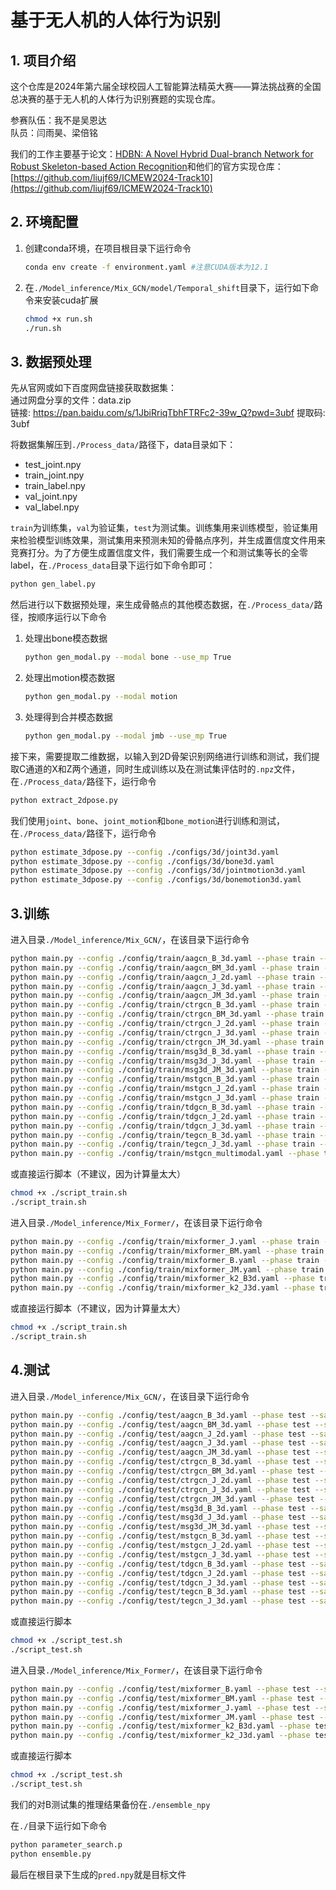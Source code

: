 # 基于无人机的人体行为识别

## 1. 项目介绍
这个仓库是2024年第六届全球校园人工智能算法精英大赛——算法挑战赛的全国总决赛的基于无人机的人体行为识别赛题的实现仓库。

参赛队伍：我不是吴恩达  
队员：闫雨昊、梁倍铭

我们的工作主要基于论文：[HDBN: A Novel Hybrid Dual-branch Network for Robust Skeleton-based Action Recognition](https://ieeexplore.ieee.org/document/10645450)和他们的官方实现仓库：[https://github.com/liujf69/ICMEW2024-Track10](https://github.com/liujf69/ICMEW2024-Track10)

## 2. 环境配置
1. 创建conda环境，在项目根目录下运行命令
    ```bash
    conda env create -f environment.yaml #注意CUDA版本为12.1
    ```
2. 在`./Model_inference/Mix_GCN/model/Temporal_shift`目录下，运行如下命令来安装cuda扩展

    ```bash
    chmod +x run.sh
    ./run.sh 
    ```

## 3. 数据预处理
先从官网或如下百度网盘链接获取数据集：  
通过网盘分享的文件：data.zip  
链接: https://pan.baidu.com/s/1JbiRriqTbhFTRFc2-39w_Q?pwd=3ubf 提取码: 3ubf  

将数据集解压到`./Process_data/`路径下，data目录如下：
+ test_joint.npy
+ train_joint.npy
+ train_label.npy
+ val_joint.npy
+ val_label.npy

`train`为训练集，`val`为验证集，`test`为测试集。训练集用来训练模型，验证集用来检验模型训练效果，测试集用来预测未知的骨骼点序列，并生成置信度文件用来竞赛打分。为了方便生成置信度文件，我们需要生成一个和测试集等长的全零label，在`./Process_data`目录下运行如下命令即可：
```bash
python gen_label.py
```

然后进行以下数据预处理，来生成骨骼点的其他模态数据，在`./Process_data/`路径，按顺序运行以下命令

1. 处理出bone模态数据
    ```bash
    python gen_modal.py --modal bone --use_mp True
    ```
2. 处理出motion模态数据
    ```bash
    python gen_modal.py --modal motion
    ```
3. 处理得到合并模态数据
    ```bash
    python gen_modal.py --modal jmb --use_mp True
    ```

接下来，需要提取二维数据，以输入到2D骨架识别网络进行训练和测试，我们提取C通道的X和Z两个通道，同时生成训练以及在测试集评估时的`.npz`文件，在`./Process_data/`路径下，运行命令
```bash
python extract_2dpose.py
```

我们使用`joint`、`bone`、`joint_motion`和`bone_motion`进行训练和测试，在`./Process_data/`路径下，运行命令
```bash
python estimate_3dpose.py --config ./configs/3d/joint3d.yaml
python estimate_3dpose.py --config ./configs/3d/bone3d.yaml
python estimate_3dpose.py --config ./configs/3d/jointmotion3d.yaml
python estimate_3dpose.py --config ./configs/3d/bonemotion3d.yaml
```

## 3.训练

进入目录`./Model_inference/Mix_GCN/`，在该目录下运行命令

```bash
python main.py --config ./config/train/aagcn_B_3d.yaml --phase train --save-score True --device 0
python main.py --config ./config/train/aagcn_BM_3d.yaml --phase train --save-score True --device 0
python main.py --config ./config/train/aagcn_J_2d.yaml --phase train --save-score True --device 0
python main.py --config ./config/train/aagcn_J_3d.yaml --phase train --save-score True --device 0
python main.py --config ./config/train/aagcn_JM_3d.yaml --phase train --save-score True --device 0
python main.py --config ./config/train/ctrgcn_B_3d.yaml --phase train --save-score True --device 0
python main.py --config ./config/train/ctrgcn_BM_3d.yaml --phase train --save-score True --device 0
python main.py --config ./config/train/ctrgcn_J_2d.yaml --phase train --save-score True --device 0
python main.py --config ./config/train/ctrgcn_J_3d.yaml --phase train --save-score True --device 0
python main.py --config ./config/train/ctrgcn_JM_3d.yaml --phase train --save-score True --device 0
python main.py --config ./config/train/msg3d_B_3d.yaml --phase train --save-score True --device 0
python main.py --config ./config/train/msg3d_J_3d.yaml --phase train --save-score True --device 0
python main.py --config ./config/train/msg3d_JM_3d.yaml --phase train --save-score True --device 0
python main.py --config ./config/train/mstgcn_B_3d.yaml --phase train --save-score True --device 0
python main.py --config ./config/train/mstgcn_J_2d.yaml --phase train --save-score True --device 0
python main.py --config ./config/train/mstgcn_J_3d.yaml --phase train --save-score True --device 0
python main.py --config ./config/train/tdgcn_B_3d.yaml --phase train --save-score True --device 0
python main.py --config ./config/train/tdgcn_J_2d.yaml --phase train --save-score True --device 0
python main.py --config ./config/train/tdgcn_J_3d.yaml --phase train --save-score True --device 0
python main.py --config ./config/train/tegcn_B_3d.yaml --phase train --save-score True --device 0
python main.py --config ./config/train/tegcn_J_3d.yaml --phase train --save-score True --device 0
python main.py --config ./config/train/mstgcn_multimodal.yaml --phase train --save-score True --device 0
```
或直接运行脚本（不建议，因为计算量太大）
```bash
chmod +x ./script_train.sh
./script_train.sh
```
进入目录`./Model_inference/Mix_Former/`，在该目录下运行命令
```bash
python main.py --config ./config/train/mixformer_J.yaml --phase train --save-score True --device 0
python main.py --config ./config/train/mixformer_BM.yaml --phase train --save-score True --device 0
python main.py --config ./config/train/mixformer_B.yaml --phase train --save-score True --device 0
python main.py --config ./config/train/mixformer_JM.yaml --phase train --save-score True --device 0
python main.py --config ./config/train/mixformer_k2_B3d.yaml --phase train --save-score True --device 0
python main.py --config ./config/train/mixformer_k2_J3d.yaml --phase train --save-score True --device 0
```
或直接运行脚本（不建议，因为计算量太大）
```bash
chmod +x ./script_train.sh
./script_train.sh
```
## 4.测试

进入目录`./Model_inference/Mix_GCN/`，在该目录下运行命令
```bash
python main.py --config ./config/test/aagcn_B_3d.yaml --phase test --save-score True --weights ./output/aagcn_B_3d/runs-40-10240.pt --device 0 --result-path ../result/aagcn_B_3d_result.npy
python main.py --config ./config/test/aagcn_BM_3d.yaml --phase test --save-score True --weights ./output/aagcn_BM_3d/runs-36-9216.pt --device 0 --result-path ../result/aagcn_BM_3d_result.npy
python main.py --config ./config/test/aagcn_J_2d.yaml --phase test --save-score True --weights ./output/aagcn_J_2d/runs-38-9728.pt --device 0 --result-path ../result/aagcn_J_2d_reslut.npy
python main.py --config ./config/test/aagcn_J_3d.yaml --phase test --save-score True --weights ./output/aagcn_J_3d/runs-37-9472.pt --device 0 --result-path ../result/aagcn_J_3d_result.npy
python main.py --config ./config/test/aagcn_JM_3d.yaml --phase test --save-score True --weights ./output/aagcn_JM_3d/runs-37-9472.pt --device 0 --result-path ../result/aagcn_JM_3d_result.npy
python main.py --config ./config/test/ctrgcn_B_3d.yaml --phase test --save-score True --weights ./output/ctrgcn_B_3d/runs-61-15616.pt --device 0 --result-path ../result/ctrgcn_B_3d_result.npy
python main.py --config ./config/test/ctrgcn_BM_3d.yaml --phase test --save-score True --weights ./output/ctrgcn_BM_3d/runs-38-9728.pt --device 0 --result-path ../result/ctrgcn_BM_3d_reslut.npy
python main.py --config ./config/test/ctrgcn_J_2d.yaml --phase test --save-score True --weights ./output/ctrgcn_J_2d/runs-60-15360.pt --device 0 --result-path ../result/ctrgcn_J_2d_reslut.npy
python main.py --config ./config/test/ctrgcn_J_3d.yaml --phase test --save-score True --weights ./output/ctrgcn_J_3d/runs-37-9472.pt --device 0 --result-path ../result/ctrgcn_J_3d_reslut.npy
python main.py --config ./config/test/ctrgcn_JM_3d.yaml --phase test --save-score True --weights ./output/ctrgcn_JM_3d/runs-37-9472.pt --device 0 --result-path ../result/ctrgcn_JM_3d_result.npy
python main.py --config ./config/test/msg3d_B_3d.yaml --phase test --save-score True --weights ./output/msg3d_B_3d/runs-57-14592.pt --device 0 --result-path ../result/msg3d_B_3d_result.npy
python main.py --config ./config/test/msg3d_J_3d.yaml --phase test --save-score True --weights ./output/msg3d_J_3d/runs-48-12288.pt --device 0 --result-path ../result/msg3d_J_3d_result.npy
python main.py --config ./config/test/msg3d_JM_3d.yaml --phase test --save-score True --weights ./output/msg3d_JM_3d/runs-55-14080.pt --device 0 --result-path ../result/msg3d_JM_3d_result.npy
python main.py --config ./config/test/mstgcn_B_3d.yaml --phase test --save-score True --weights ./output/mstgcn_B_3d/runs-43-11008.pt --device 0 --result-path ../result/mstgcn_B_3d_result.npy
python main.py --config ./config/test/mstgcn_J_2d.yaml --phase test --save-score True --weights ./output/mstgcn_J_2d/runs-60-15360.pt --device 0 --result-path ../result/mstgcn_J_2d_result.npy
python main.py --config ./config/test/mstgcn_J_3d.yaml --phase test --save-score True --weights ./output/mstgcn_J_3d/runs-43-11008.pt --device 0 --result-path ../result/mstgcn_J_3d_result.npy
python main.py --config ./config/test/tdgcn_B_3d.yaml --phase test --save-score True --weights ./output/tdgcn_B_3d/runs-43-5504.pt --device 0 --result-path ../result/tdgcn_B_3d_result.npy
python main.py --config ./config/test/tdgcn_J_2d.yaml --phase test --save-score True --weights ./output/tdgcn_J_2d/runs-43-11008.pt --device 0 --result-path ../result/tdgcn_J_2d_result.npy
python main.py --config ./config/test/tdgcn_J_3d.yaml --phase test --save-score True --weights ./output/tdgcn_J_3d/runs-37-4736.pt --device 0 --result-path ../result/tdgcn_J_3d_result.npy
python main.py --config ./config/test/tegcn_B_3d.yaml --phase test --save-score True --weights ./output/tegcn_B_3d/runs-39-9984.pt --device 0 --result-path ../result/tegcn_B_3d_result.npy
python main.py --config ./config/test/tegcn_J_3d.yaml --phase test --save-score True --weights ./output/tegcn_J_3d/runs-39-9984.pt --device 0 --result-path ../result/tegcn_J_3d_result.npy
```
或直接运行脚本
```bash
chmod +x ./script_test.sh
./script_test.sh
```
进入目录`./Model_inference/Mix_Former/`，在该目录下运行命令
```bash
python main.py --config ./config/test/mixformer_B.yaml --phase test --save-score True --weights ./output/skmixf_B_3d/runs-55-14080.pt --device 0 --result-path ../result/mixformer_B_result.npy
python main.py --config ./config/test/mixformer_BM.yaml --phase test --save-score True --weights ./output/skmixf_BM_3d/runs-53-13568.pt --device 0 --result-path ../result/mixformer_BM_result.npy
python main.py --config ./config/test/mixformer_J.yaml --phase test --save-score True --weights ./output/skmixf_J_3d/runs-56-14336.pt --device 0 --result-path ../result/mixformer_J_result.npy
python main.py --config ./config/test/mixformer_JM.yaml --phase test --save-score True --weights ./output/skmixf_JM_3d/runs-52-13312.pt --device 0 --result-path ../result/mixformer_JM_result.npy
python main.py --config ./config/test/mixformer_k2_B3d.yaml --phase test --save-score True --weights ./output/skmixf_k2_B3d/runs-54-13824.pt --device 0 --result-path ../result/mixformer_k2_B3d.npy
python main.py --config ./config/test/mixformer_k2_J3d.yaml --phase test --save-score True --weights ./output/skmixf_k2_J3d/runs-53-13568.pt --device 0 --result-path ../result/mixformer_k2_J3d.npy
```
或直接运行脚本
```bash
chmod +x ./script_test.sh
./script_test.sh
```
我们的对B测试集的推理结果备份在`./ensemble_npy`

在`./`目录下运行如下命令
```bash
python parameter_search.p
python ensemble.py
```
最后在根目录下生成的`pred.npy`就是目标文件




